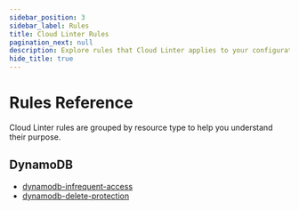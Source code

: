 ```yaml
---
sidebar_position: 3
sidebar_label: Rules
title: Cloud Linter Rules
pagination_next: null
description: Explore rules that Cloud Linter applies to your configuration and usage data to surface actionable insights.
hide_title: true
---
```


# Rules Reference

Cloud Linter rules are grouped by resource type to help you understand their purpose.

## DynamoDB

- [dynamodb-infrequent-access](./rules/dynamodb-infrequent-access)
- [dynamodb-delete-protection](./rules/dynamodb-delete-protection)